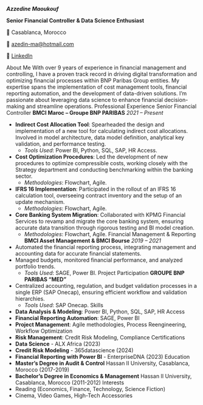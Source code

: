 ***Azzedine Maoukouf***



**Senior Financial Controller & Data Science Enthusiast**

📍 Casablanca, Morocco

📧 [azedin-ma@hotmail.com](mailto:azedin-ma@hotmail.com)

🔗 [LinkedIn](https://www.linkedin.com/in/azzedine-maoukouf)

About Me
With over 9 years of experience in financial management and controlling, I have a proven track record in driving digital transformation and optimizing financial processes within BNP Paribas Group entities. My expertise spans the implementation of cost management tools, financial reporting automation, and the development of data-driven solutions. I’m passionate about leveraging data science to enhance financial decision-making and streamline operations.
Professional Experience
Senior Financial Controller
**BMCI Maroc – Groupe BNP PARIBAS**
*2021 – Present*
- **Indirect Cost Allocation Tool**: Spearheaded the design and implementation of a new tool for calculating indirect cost allocations. Involved in model architecture, data model definition, analytical key validation, and performance testing.
  - *Tools Used*: Power BI, Python, SQL, SAP, HR Access.
- **Cost Optimization Procedures**: Led the development of new procedures to optimize compressible costs, working closely with the Strategy department and conducting benchmarking within the banking sector.
  - *Methodologies*: Flowchart, Agile.
- **IFRS 16 Implementation**: Participated in the rollout of an IFRS 16 calculation tool, overseeing contract inventory and the setup of an update mechanism.
  - *Methodologies*: Flowchart, Agile.
- **Core Banking System Migration**: Collaborated with KPMG Financial Services to revamp and migrate the core banking system, ensuring accurate data transition through rigorous testing and BI model creation.
  - *Methodologies*: Flowchart, Agile.
Financial Management & Reporting
**BMCI Asset Management & BMCI Bourse**
*2019 – 2021*
- Automated the financial reporting process, integrating management and accounting data for accurate financial statements.
- Managed budgets, monitored financial performance, and analyzed portfolio trends.
  - *Tools Used*: SAGE, Power BI.
Project Participation
**GROUPE BNP PARIBAS “MED”**
- Centralized accounting, regulation, and budget validation processes in a single ERP (SAP Onecap), ensuring efficient workflow and validation hierarchies.
  - *Tools Used*: SAP Onecap.
Skills
- **Data Analysis & Modeling**: Power BI, Python, SQL, SAP, HR Access
- **Financial Reporting Automation**: SAGE, Power BI
- **Project Management**: Agile methodologies, Process Reengineering, Workflow Optimization
- **Risk Management**: Credit Risk Modeling, Compliance
Certifications
- **Data Science** - ALX Africa (2023)
- **Credit Risk Modeling** - 365datascience (2024)
- **Financial Reporting with Power BI** - EnterpriseDNA (2023)
Education
- **Master’s Degree in Audit & Control**
  Hassan II University, Casablanca, Morocco (2017-2019)
- **Bachelor’s Degree in Economics & Management**
  Hassan II University, Casablanca, Morocco (2011-2012)
Interests
- Reading (Economics, Finance, Technology, Science Fiction)
- Cinema, Video Games, High-Tech Accessories
